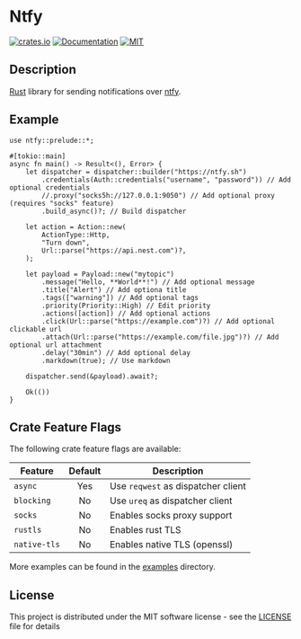 # Ntfy

[![crates.io](https://img.shields.io/crates/v/ntfy.svg)](https://crates.io/crates/ntfy)
[![Documentation](https://docs.rs/ntfy/badge.svg)](https://docs.rs/ntfy)
[![MIT](https://img.shields.io/crates/l/ntfy.svg)](LICENSE)

## Description

[Rust](https://rust-lang.org) library for sending notifications over [ntfy](https://ntfy.sh).

## Example

```rust,no_run
use ntfy::prelude::*;

#[tokio::main]
async fn main() -> Result<(), Error> {
    let dispatcher = dispatcher::builder("https://ntfy.sh")
        .credentials(Auth::credentials("username", "password")) // Add optional credentials
        //.proxy("socks5h://127.0.0.1:9050") // Add optional proxy (requires "socks" feature)
        .build_async()?; // Build dispatcher

    let action = Action::new(
        ActionType::Http,
        "Turn down",
        Url::parse("https://api.nest.com")?,
    );

    let payload = Payload::new("mytopic")
        .message("Hello, **World**!") // Add optional message
        .title("Alert") // Add optiona title
        .tags(["warning"]) // Add optional tags
        .priority(Priority::High) // Edit priority
        .actions([action]) // Add optional actions
        .click(Url::parse("https://example.com")?) // Add optional clickable url
        .attach(Url::parse("https://example.com/file.jpg")?) // Add optional url attachment
        .delay("30min") // Add optional delay
        .markdown(true); // Use markdown

    dispatcher.send(&payload).await?;

    Ok(())
}
```

## Crate Feature Flags

The following crate feature flags are available:

| Feature      | Default | Description                        |
|--------------|:-------:|------------------------------------|
| `async`      |   Yes   | Use `reqwest` as dispatcher client |
| `blocking`   |   No    | Use `ureq` as dispatcher client    |
| `socks`      |   No    | Enables socks proxy support        |
| `rustls`     |   No    | Enables rust TLS                   |
| `native-tls` |   No    | Enables native TLS (openssl)       |

More examples can be found in the [examples](examples) directory.

## License

This project is distributed under the MIT software license - see the [LICENSE](LICENSE) file for details
